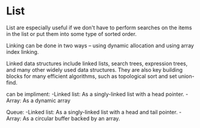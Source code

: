 #  List

List are especially useful if we don't have to perform searches on the items in the list or put them into some type of sorted order.

Linking can be done in two ways – using dynamic allocation and using array index linking.

Linked data structures include linked lists, search trees, expression trees, and many other widely used data structures. They are also key building blocks for many efficient algorithms, such as topological sort and set union-find.


can be impliment: 
  -Linked list: As a singly-linked list with a head pointer.
  -Array: As a dynamic array
  
Queue:
  -Linked list: As a singly-linked list with a head and tail pointer.
  -Array: As a circular buffer backed by an array.
